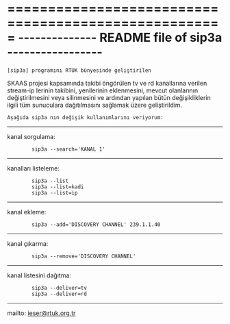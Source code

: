 =====================================================
-------------- README file of sip3a -----------------
=====================================================

    [sip3a] programını RTÜK bünyesinde geliştirilen
SKAAS projesi kapsamında takibi öngörülen tv ve
rd kanallarına verilen stream-ip lerinin takibini,
yenilerinin eklenmesini, mevcut olanlarının 
değiştirilmesini veya silinmesini ve ardından 
yapılan bütün değişikliklerin ilgili tüm sunuculara
dağıtılmasını sağlamak üzere geliştirildim.
    
    Aşağıda sip3a nın değişik kullanımlarını veriyorum:

------------------------------------------------------
kanal sorgulama:

            sip3a --search='KANAL 1'
------------------------------------------------------
kanalları listeleme:

            sip3a --list
            sip3a --list=kadi
            sip3a --list=ip
------------------------------------------------------
kanal ekleme:

            sip3a --add='DISCOVERY CHANNEL' 239.1.1.40
------------------------------------------------------
kanal çıkarma:

            sip3a --remove='DISCOVERY CHANNEL'
------------------------------------------------------
kanal listesini dağıtma:

            sip3a --deliver=tv
            sip3a --deliver=rd
------------------------------------------------------

mailto: ieser@rtuk.org.tr
